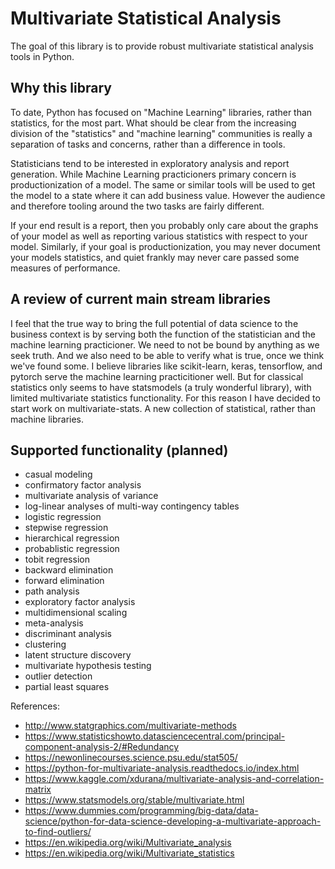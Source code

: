 # Multivariate Statistical Analysis

The goal of this library is to provide robust multivariate statistical analysis tools in Python.

## Why this library

To date, Python has focused on "Machine Learning" libraries, rather than statistics, for the most part.  What should be clear from the increasing division of the "statistics" and "machine learning" communities is really a separation of tasks and concerns, rather than a difference in tools.  

Statisticians tend to be interested in exploratory analysis and report generation.  While Machine Learning practicioners primary concern is productionization of a model.  The same or similar tools will be used to get the model to a state where it can add business value.  However the audience and therefore tooling around the two tasks are fairly different.  

If your end result is a report, then you probably only care about the graphs of your model as well as reporting various statistics with respect to your model.  Similarly, if your goal is productionization, you may never document your models statistics, and quiet frankly may never care passed some measures of performance.

## A review of current main stream libraries

I feel that the true way to bring the full potential of data science to the business context is by serving both the function of the statistician and the machine learning practicioner.  We need to not be bound by anything as we seek truth.  And we also need to be able to verify what is true, once we think we've found some.  I believe libraries like scikit-learn, keras, tensorflow, and pytorch serve the machine learning practicitioner well.  But for classical statistics only seems to have statsmodels (a truly wonderful library), with limited multivariate statistics functionality.  For this reason I have decided to start work on multivariate-stats.  A new collection of statistical, rather than machine libraries.  

## Supported functionality (planned)

* casual modeling
* confirmatory factor analysis
* multivariate analysis of variance
* log-linear analyses of multi-way contingency tables
* logistic regression
* stepwise regression
* hierarchical regression
* probablistic regression
* tobit regression
* backward elimination
* forward elimination
* path analysis
* exploratory factor analysis
* multidimensional scaling
* meta-analysis
* discriminant analysis
* clustering
* latent structure discovery
* multivariate hypothesis testing
* outlier detection
* partial least squares

References:
* http://www.statgraphics.com/multivariate-methods
* https://www.statisticshowto.datasciencecentral.com/principal-component-analysis-2/#Redundancy
* https://newonlinecourses.science.psu.edu/stat505/
* https://python-for-multivariate-analysis.readthedocs.io/index.html
* https://www.kaggle.com/xdurana/multivariate-analysis-and-correlation-matrix
* https://www.statsmodels.org/stable/multivariate.html
* https://www.dummies.com/programming/big-data/data-science/python-for-data-science-developing-a-multivariate-approach-to-find-outliers/
* https://en.wikipedia.org/wiki/Multivariate_analysis
* https://en.wikipedia.org/wiki/Multivariate_statistics

